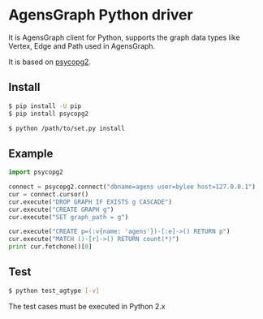 # AgensGraph Python driver

It is AgensGraph client for Python, supports the graph data types like Vertex, Edge and Path used in AgensGraph.

It is based on [psycopg2](https://github.com/psycopg/psycopg2).


## Install

```sh
$ pip install -U pip
$ pip install psycopg2

$ python /path/to/set.py install

```


## Example

```python
import psycopg2

connect = psycopg2.connect("dbname=agens user=bylee host=127.0.0.1")
cur = connect.cursor()
cur.execute("DROP GRAPH IF EXISTS g CASCADE")
cur.execute("CREATE GRAPH g")
cur.execute("SET graph_path = g")

cur.execute("CREATE p=(:v{name: 'agens'})-[:e]->() RETURN p")
cur.execute("MATCH ()-[r]->() RETURN count(*)")
print cur.fetchone()[0]

```



## Test

```sh
$ python test_agtype [-v]

```

The test cases must be executed in Python 2.x
